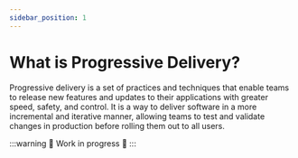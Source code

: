 ```yaml
---
sidebar_position: 1
---
```


# What is Progressive Delivery?

Progressive delivery is a set of practices and techniques that enable teams to release new features and updates to their applications with greater speed, safety, and control. It is a way to deliver software in a more incremental and iterative manner, allowing teams to test and validate changes in production before rolling them out to all users.

:::warning
🚧 Work in progress 🚧
:::